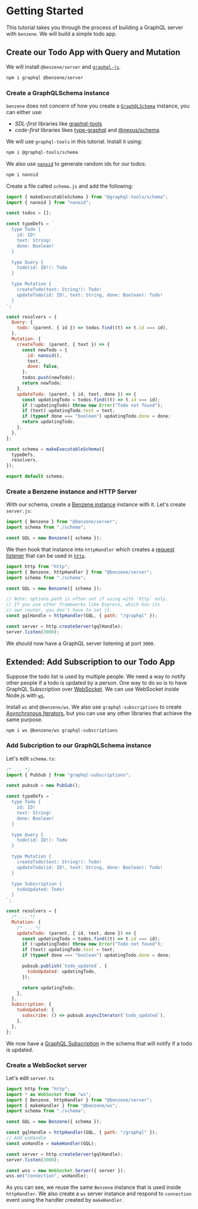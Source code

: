 # Getting Started

This tutorial takes you through the process of building a GraphQL server with `benzene`. We will build a simple todo app.

## Create our Todo App with Query and Mutation

We will install `@benzene/server` and [`graphql-js`](https://github.com/graphql/graphql-js).

```bash
npm i graphql @benzene/server
```

### Create a GraphQLSchema instance

`benzene` does not concern of how you create a [`GraphQLSchema`](https://graphql.org/graphql-js/type/#graphqlschema) instance, you can either use:

- *SDL-first* libraries like [graphql-tools](https://github.com/ardatan/graphql-tools) 
- *code-first* libraries likes [type-graphql](https://github.com/MichalLytek/type-graphql) and [@nexus/schema](https://github.com/graphql-nexus/schema).

We will use `graphql-tools` in this tutorial. Install it using:

```bash
npm i @graphql-tools/schema
```

We also use [`nanoid`](https://github.com/ai/nanoid) to generate random ids for our todos:

```bash
npm i nanoid
```

Create a file called `schema.js` and add the following:

```js
import { makeExecutableSchema } from "@graphql-tools/schema";
import { nanoid } from "nanoid";

const todos = [];

const typeDefs = `
  type Todo {
    id: ID!
    text: String!
    done: Boolean!
  }

  type Query {
    todo(id: ID!): Todo
  }

  type Mutation {
    createTodo(text: String!): Todo!
    updateTodo(id: ID!, text: String, done: Boolean): Todo!
  }
`;

const resolvers = {
  Query: {
    todo: (parent, { id }) => todos.find((t) => t.id === id),
  },
  Mutation: {
    createTodo: (parent, { text }) => {
      const newTodo = {
        id: nanoid(),
        text,
        done: false,
      };
      todos.push(newTodo);
      return newTodo;
    },
    updateTodo: (parent, { id, text, done }) => {
      const updatingTodo = todos.find((t) => t.id === id);
      if (!updatingTodo) throw new Error("Todo not found");
      if (text) updatingTodo.text = text;
      if (typeof done === "boolean") updatingTodo.done = done;
      return updatingTodo;
    },
  },
};

const schema = makeExecutableSchema({
  typeDefs,
  resolvers,
});

export default schema;
```

### Create a Benzene instance and HTTP Server

With our schema, create a [Benzene instance](core/) instance with it. Let's create `server.js`:

```js
import { Benzene } from "@benzene/server";
import schema from "./schema";

const GQL = new Benzene({ schema });
```

We then hook that instance into `httpHandler` which creates a [request listener](https://nodejs.org/api/http.html#http_http_createserver_options_requestlistener) that can be used in [`http`](https://nodejs.org/api/http.html).

```js
import http from "http";
import { Benzene, httpHandler } from "@benzene/server";
import schema from "./schema";

const GQL = new Benzene({ schema });

// Note: options.path is often set if using with `http` only.
// If you use other frameworks like Express, which has its
// own router, you don't have to set it.
const gqlHandle = httpHandler(GQL, { path: "/graphql" });

const server = http.createServer(gqlHandle);
server.listen(3000);
```

We should now have a GraphQL server listening at port `3000`.

## Extended: Add Subscription to our Todo App

Suppose the todo list is used by multiple people. We need a way to notify other people if a todo is updated by a person. One way to do so is to have GraphQL Subscription over [WebSocket](https://developer.mozilla.org/en-US/docs/Web/API/WebSockets_API). We can use WebSocket inside Node.js with [`ws`](https://github.com/websockets/ws).

Install `ws` and `@benzene/ws`. We also use `graphql-subscriptions` to create [Asynchronous Iterators](https://github.com/tc39/proposal-async-iteration), but you can use any other libraries that achieve the same purpose.

```bash
npm i ws @benzene/ws graphql-subscriptions
```

### Add Subcription to our GraphQLSchema instance

Let's edit `schema.ts`:

```js
/* ... */
import { PubSub } from "graphql-subscriptions";

const pubsub = new PubSub();

const typeDefs = `
  type Todo {
    id: ID!
    text: String!
    done: Boolean!
  }

  type Query {
    todo(id: ID!): Todo
  }

  type Mutation {
    createTodo(text: String!): Todo!
    updateTodo(id: ID!, text: String, done: Boolean): Todo!
  }

  type Subscription {
    todoUpdated: Todo!
  }
`;

const resolvers = {
  /* ... */
  Mutation: {
    /* ... */
    updateTodo: (parent, { id, text, done }) => {
      const updatingTodo = todos.find((t) => t.id === id);
      if (!updatingTodo) throw new Error("Todo not found");
      if (text) updatingTodo.text = text;
      if (typeof done === "boolean") updatingTodo.done = done;

      pubsub.publish(`todo_updated`, {
        todoUpdated: updatingTodo,
      });

      return updatingTodo;
    },
  },
  Subscription: {
    todoUpdated: {
      subscribe: () => pubsub.asyncIterator(`todo_updated`),
    },
  },
};
```

We now have a [GraphQL Subscription](https://graphql.org/blog/subscriptions-in-graphql-and-relay/) in the schema that will notify if a todo is updated.

### Create a WebSocket server

Let's edit `server.ts`

```js
import http from "http";
import * as WebSocket from "ws";
import { Benzene, httpHandler } from "@benzene/server";
import { makeHandler } from "@benzene/ws";
import schema from "./schema";

const GQL = new Benzene({ schema });

const gqlHandle = httpHandler(GQL, { path: "/graphql" });
// Add wsHandle
const wsHandle = makeHandler(GQL);

const server = http.createServer(gqlHandle);
server.listen(3000);

const wss = new WebSocket.Server({ server });
wss.on("connection", wsHandle);
```

As you can see, we reuse the same `Benzene` instance that is used inside `httpHandler`. We also create a `ws` server instance and respond to `connection` event using the handler created by `makeHandler`.
